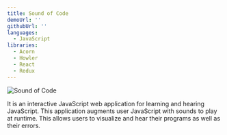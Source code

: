 ```yaml
---
title: Sound of Code
demoUrl: ''
githubUrl: ''
languages:
  - JavaScript
libraries:
  - Acorn
  - Howler
  - React
  - Redux
---
```


![Sound of Code](/images/projects/sound-of-code.png)

It is an interactive JavaScript web application for learning and hearing
JavaScript. This application augments user JavaScript with sounds to play at
runtime. This allows users to visualize and hear their programs as well as their
errors.
